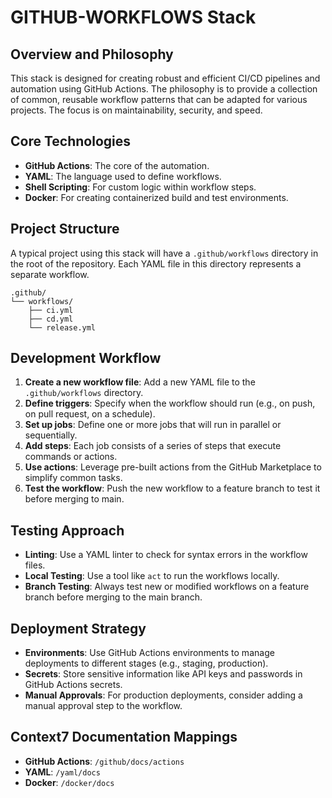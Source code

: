 # GITHUB-WORKFLOWS Stack

## Overview and Philosophy

This stack is designed for creating robust and efficient CI/CD pipelines and automation using GitHub Actions. The philosophy is to provide a collection of common, reusable workflow patterns that can be adapted for various projects. The focus is on maintainability, security, and speed.

## Core Technologies

- **GitHub Actions**: The core of the automation.
- **YAML**: The language used to define workflows.
- **Shell Scripting**: For custom logic within workflow steps.
- **Docker**: For creating containerized build and test environments.

## Project Structure

A typical project using this stack will have a `.github/workflows` directory in the root of the repository. Each YAML file in this directory represents a separate workflow.

```
.github/
└── workflows/
    ├── ci.yml
    ├── cd.yml
    └── release.yml
```

## Development Workflow

1.  **Create a new workflow file**: Add a new YAML file to the `.github/workflows` directory.
2.  **Define triggers**: Specify when the workflow should run (e.g., on push, on pull request, on a schedule).
3.  **Set up jobs**: Define one or more jobs that will run in parallel or sequentially.
4.  **Add steps**: Each job consists of a series of steps that execute commands or actions.
5.  **Use actions**: Leverage pre-built actions from the GitHub Marketplace to simplify common tasks.
6.  **Test the workflow**: Push the new workflow to a feature branch to test it before merging to main.

## Testing Approach

- **Linting**: Use a YAML linter to check for syntax errors in the workflow files.
- **Local Testing**: Use a tool like `act` to run the workflows locally.
- **Branch Testing**: Always test new or modified workflows on a feature branch before merging to the main branch.

## Deployment Strategy

- **Environments**: Use GitHub Actions environments to manage deployments to different stages (e.g., staging, production).
- **Secrets**: Store sensitive information like API keys and passwords in GitHub Actions secrets.
- **Manual Approvals**: For production deployments, consider adding a manual approval step to the workflow.

## Context7 Documentation Mappings

- **GitHub Actions**: `/github/docs/actions`
- **YAML**: `/yaml/docs`
- **Docker**: `/docker/docs`
